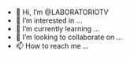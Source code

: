 - 👋 Hi, I’m @LABORATORIOTV
- 👀 I’m interested in ...
- 🌱 I’m currently learning ...
- 💞️ I’m looking to collaborate on ...
- 📫 How to reach me ...

<!---
LABORATORIOTV/LABORATORIOTV is a ✨ special ✨ repository because its `README.md` (this file) appears on your GitHub profile.
You can click the Preview link to take a look at your changes.
--->
